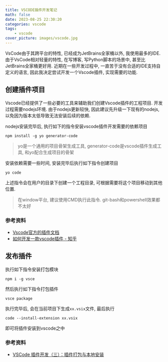 ```yaml
---
title: VSCODE插件开发笔记
math: false
date: 2023-08-25 22:30:20
categories: vscode
tags:
    - vscode
cover_picture: images/vscode.jpg
---
```




VsCode由于其跨平台的特性, 已经成为JetBrains全家桶以外, 我使用最多的IDE. 由于VsCode相对轻量的特性, 在写博客, 写Python脚本的场景中, 甚至比JetBrains全家桶更好用. 近期在一些开发过程中, 一直苦于没有合适的IDE支持自定义的语言, 因此我决定尝试开发一个Vscode插件, 实现需要的功能.



创建插件项目
----------------

Vscode已经提供了一些必要的工具来辅助我们创建Vscode插件的工程项目. 开发过程需要nodejs环境. 由于nodejs更新较快, 因此建议先升级一下现有的nodejs, 以免因为版本太低导致无法安装后续的依赖.

nodejs安装完毕后, 执行如下的指令安装vscode插件开发需要的依赖项目

```
npm install -g yo generator-code
```

> yo是一个通用的项目骨架生成工具, generator-code是vscode插件生成工具, 和yo配合生成项目的骨架

安装依赖需要一些时间, 安装完毕后执行如下指令创建项目

```
yo code
```

上述指令会在用户的目录下创建一个工程目录, 可根据需要将这个项目移动到其他位置.

> 在window平台, 建议使用CMD执行此指令. git-bash和powershell效果都不太好



### 参考资料

- [Vscode官方的插件文档](https://code.visualstudio.com/api/get-started/your-first-extension)
- [如何开发一款vscode插件 - 知乎](https://zhuanlan.zhihu.com/p/386196218)



发布插件
--------------

执行如下指令安装打包模块

```
npm i -g vsce
```

然后执行如下指令打包插件

```
vsce package
```

执行完毕后, 会在当前项目下生成`xx.vsix`文件, 最后执行

```
code --install-extension xx.vsix
```

即可将插件安装到vscode之中

### 参考资料

- [VSCode 插件开发（三）：插件打包与本地安装](https://www.jianshu.com/p/bb379a628004)